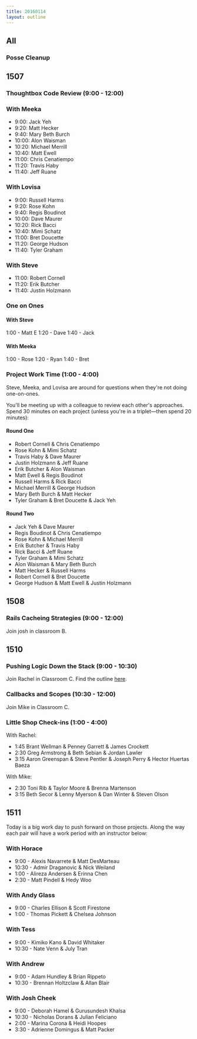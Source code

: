 ```yaml
---
title: 20160114
layout: outline
---
```


## All

### Posse Cleanup

## 1507

### Thoughtbox Code Review (9:00 - 12:00)

### With Meeka

- 9:00:  Jack Yeh
- 9:20:  Matt Hecker
- 9:40:  Mary Beth Burch
- 10:00: Alon Waisman
- 10:20: Michael Merrill
- 10:40: Matt Ewell
- 11:00: Chris Cenatiempo
- 11:20: Travis Haby
- 11:40: Jeff Ruane

### With Lovisa

- 9:00:  Russell Harms
- 9:20:  Rose Kohn
- 9:40:  Regis Boudinot
- 10:00: Dave Maurer
- 10:20: Rick Bacci
- 10:40: Mimi Schatz
- 11:00: Bret Doucette
- 11:20: George Hudson
- 11:40: Tyler Graham

### With Steve

- 11:00: Robert Cornell
- 11:20: Erik Butcher
- 11:40: Justin Holzmann

### One on Ones

#### With Steve
1:00 - Matt E
1:20 - Dave
1:40 - Jack

#### With Meeka
1:00 - Rose
1:20 - Ryan
1:40 - Bret

### Project Work Time (1:00 - 4:00)

Steve, Meeka, and Lovisa are around for questions when they're not doing one-on-ones.

You'll be meeting up with a colleague to review each other's approaches. Spend 30 minutes on each project (unless you're in a triplet—then spend 20 minutes):

#### Round One

* Robert Cornell & Chris Cenatiempo
* Rose Kohn & Mimi Schatz
* Travis Haby & Dave Maurer
* Justin Holzmann & Jeff Ruane
* Erik Butcher & Alon Waisman
* Matt Ewell & Regis Boudinot
* Russell Harms & Rick Bacci
* Michael Merrill & George Hudson
* Mary Beth Burch & Matt Hecker
* Tyler Graham & Bret Doucette & Jack Yeh

#### Round Two

* Jack Yeh & Dave Maurer
* Regis Boudinot & Chris Cenatiempo
* Rose Kohn & Michael Merrill
* Erik Butcher & Travis Haby
* Rick Bacci & Jeff Ruane
* Tyler Graham & Mimi Schatz
* Alon Waisman & Mary Beth Burch
* Matt Hecker & Russell Harms
* Robert Cornell & Bret Doucette
* George Hudson & Matt Ewell & Justin Holzmann


## 1508

### Rails Cacheing Strategies (9:00 - 12:00)

Join josh in classroom B.

## 1510

### Pushing Logic Down the Stack (9:00 - 10:30)

Join Rachel in Classroom C. Find the outline [here](http://tutorials.jumpstartlab.com/topics/architecture/pushing_logic_down_the_stack.html).

### Callbacks and Scopes (10:30 - 12:00)

Join Mike in Classroom C.

### Little Shop Check-ins (1:00 - 4:00)

With Rachel:

* 1:45 Brant Wellman & Penney Garrett & James Crockett
* 2:30 Greg Armstrong & Beth Sebian & Jordan Lawler
* 3:15 Aaron Greenspan & Steve Pentler & Joseph Perry & Hector Huertas Baeza

With Mike:

* 2:30 Toni Rib & Taylor Moore & Brenna Martenson
* 3:15 Beth Secor & Lenny Myerson & Dan Winter & Steven Olson

## 1511

Today is a big work day to push forward on those projects. Along the way each pair will have a work period with an instructor below:

### With Horace

* 9:00 - Alexis Navarrete & Matt DesMarteau
* 10:30 - Admir Draganovic & Nick Weiland
* 1:00 - Alireza Andersen & Erinna Chen
* 2:30 - Matt Pindell & Hedy Woo

### With Andy Glass

* 9:00 - Charles Ellison & Scott Firestone
* 1:00 - Thomas Pickett & Chelsea Johnson

### With Tess

* 9:00 - Kimiko Kano & David Whitaker
* 10:30 - Nate Venn & July Tran

### With Andrew

* 9:00 - Adam Hundley & Brian Rippeto
* 10:30 - Brennan Holtzclaw & Allan Blair

### With Josh Cheek

* 9:00 - Deborah Hamel & Gurusundesh Khalsa
* 10:30 - Nicholas Dorans & Julian Feliciano
* 2:00 - Marina Corona & Heidi Hoopes
* 3:30 - Adrienne Domingus & Matt Packer
